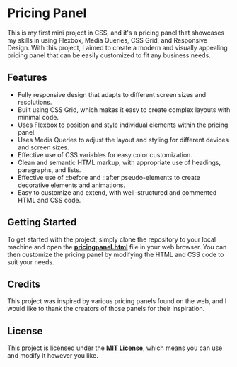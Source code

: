 # Pricing Panel


This is my first mini project in CSS, and it's a pricing panel that showcases my skills in using Flexbox, Media Queries, CSS Grid, and Responsive Design. With this project, I aimed to create a modern and visually appealing pricing panel that can be easily customized to fit any business needs.


## Features


- Fully responsive design that adapts to different screen sizes and resolutions.
- Built using CSS Grid, which makes it easy to create complex layouts with minimal code.
- Uses Flexbox to position and style individual elements within the pricing panel.
- Uses Media Queries to adjust the layout and styling for different devices and screen sizes.
- Effective use of CSS variables for easy color customization.
- Clean and semantic HTML markup, with appropriate use of headings, paragraphs, and lists.
- Effective use of ::before and ::after pseudo-elements to create decorative elements and animations.
- Easy to customize and extend, with well-structured and commented HTML and CSS code.


## Getting Started


To get started with the project, simply clone the repository to your local machine and open the **[pricingpanel.html](https://github.com/deepkalita/pricingpanel/blob/master/pricingPanel.html)** file in your web browser. You can then customize the pricing panel by modifying the HTML and CSS code to suit your needs.


## Credits


This project was inspired by various pricing panels found on the web, and I would like to thank the creators of those panels for their inspiration.


## License


This project is licensed under the **[MIT License](https://opensource.org/license/mit/)**, which means you can use and modify it however you like.
